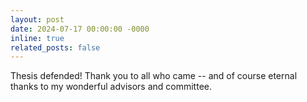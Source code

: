 ```yaml
---
layout: post
date: 2024-07-17 00:00:00 -0000
inline: true
related_posts: false
---
```

Thesis defended! Thank you to all who came -- and of course eternal thanks to my wonderful advisors and committee. 